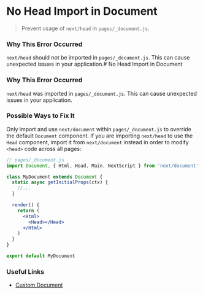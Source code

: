 # No Head Import in Document

> Prevent usage of `next/head` in `pages/_document.js`.

### Why This Error Occurred

`next/head` should not be imported in `pages/_document.js`. This can cause unexpected issues in your application.# No Head Import in Document

### Why This Error Occurred

`next/head` was imported in `pages/_document.js`. This can cause unexpected issues in your application.

### Possible Ways to Fix It

Only import and use `next/document` within `pages/_document.js` to override the default `Document` component. If you are importing `next/head` to use the `Head` component, import it from `next/document` instead in order to modify `<head>` code across all pages:

```jsx
// pages/_document.js
import Document, { Html, Head, Main, NextScript } from 'next/document'

class MyDocument extends Document {
  static async getInitialProps(ctx) {
    //...
  }

  render() {
    return (
      <Html>
        <Head></Head>
      </Html>
    )
  }
}

export default MyDocument
```

### Useful Links

- [Custom Document](https://nextjs.org/docs/advanced-features/custom-document)
